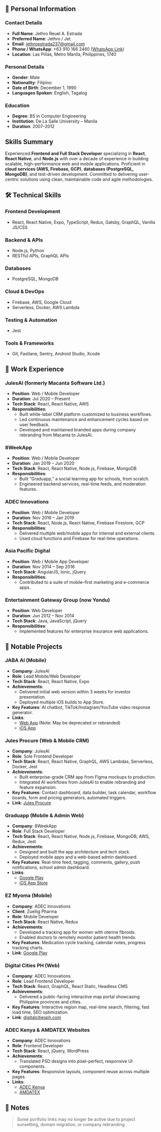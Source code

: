 ## 📌 Personal Information

### Contact Details

- **Full Name**: Jethro Reuel A. Estrada
- **Preferred Name**: Jethro / Jet
- **Email**: [jethroestrada237@gmail.com](mailto:jethroestrada237@gmail.com)
- **Phone / WhatsApp**: +63 910 166 2460 ([WhatsApp Link](https://wa.me/639101662460))
- **Location**: Las Piñas, Metro Manila, Philippines, 1740

### Personal Details

- **Gender**: Male
- **Nationality**: Filipino
- **Date of Birth**: December 1, 1990
- **Languages Spoken**: English, Tagalog

### Education

- **Degree**: BS in Computer Engineering
- **Institution**: De La Salle University – Manila
- **Duration**: 2007–2012

## Skills Summary

Experienced **Frontend and Full Stack Developer** specializing in **React**, **React Native**, and **Node.js** with over a decade of experience in building scalable, high-performance web and mobile applications. Proficient in **cloud services (AWS, Firebase, GCP)**, **databases (PostgreSQL, MongoDB)**, and test-driven development. Committed to delivering user-centric solutions using clean, maintainable code and agile methodologies.

## 🛠️ Technical Skills

### Frontend Development

- React, React Native, Expo, TypeScript, Redux, Gatsby, GraphQL, Vanilla JS/CSS

### Backend & APIs

- Node.js, Python
- RESTful APIs, GraphQL APIs

### Databases

- PostgreSQL, MongoDB

### Cloud & DevOps

- Firebase, AWS, Google Cloud
- Serverless, Docker, AWS Lambda

### Testing & Automation

- Jest

### Tools & Frameworks

- Git, Fastlane, Sentry, Android Studio, Xcode

## 💼 Work Experience

### JulesAI (formerly Macanta Software Ltd.)

- **Position**: Web / Mobile Developer
- **Duration**: Jul 2020 – Present
- **Tech Stack**: React, React Native, AWS
- **Responsibilities**:
  - Built white-label CRM platform customized to business workflows.
  - Led continuous maintenance and enhancement cycles based on user feedback.
  - Developed and maintained branded apps during company rebranding from Macanta to JulesAI.

### 8WeekApp

- **Position**: Web / Mobile Developer
- **Duration**: Jan 2019 – Jun 2020
- **Tech Stack**: React, React Native, Node.js, Firebase, MongoDB
- **Responsibilities**:
  - Built “Graduapp,” a social learning app for schools, from scratch.
  - Engineered backend services, real-time feeds, and moderation features.

### ADEC Innovations

- **Position**: Web / Mobile Developer
- **Duration**: Nov 2016 – Jan 2019
- **Tech Stack**: React, Node.js, React Native, Firebase Firestore, GCP
- **Responsibilities**:
  - Delivered multiple web/mobile apps for internal and external clients.
  - Used cloud functions and Firebase for real-time operations.

### Asia Pacific Digital

- **Position**: Web / Mobile App Developer
- **Duration**: Nov 2014 – Sep 2016
- **Tech Stack**: AngularJS, Ionic, jQuery
- **Responsibilities**:
  - Contributed to a suite of mobile-first marketing and e-commerce apps.

### Entertainment Gateway Group (now Yondu)

- **Position**: Web Developer
- **Duration**: Jun 2012 – Nov 2014
- **Tech Stack**: Java, JavaScript, jQuery
- **Responsibilities**:
  - Implemented features for enterprise insurance web applications.

## 🚀 Notable Projects

### JABA AI (Mobile)

- **Company**: JulesAI
- **Role**: Lead Mobile/Web Developer
- **Tech Stack**: React, React Native, Expo
- **Achievements**:
  - Delivered initial web version within 3 weeks for investor presentation.
  - Deployed multiple iOS builds to App Store.
- **Key Features**: AI chatbot, TikTok/Instagram/YouTube video response generator.
- **Links**:
  - [Web App](https://jaba.live) (Note: May be deprecated or rebranded)
  - [iOS App](https://apps.apple.com/us/app/jaba-ai/id6451218161)

### Jules Procure (Web & Mobile CRM)

- **Company**: JulesAI
- **Role**: Sole Frontend Developer
- **Tech Stack**: React, React Native, GraphQL, AWS Lambdas, Serverless, Docker, Jest
- **Achievements**:
  - Built enterprise-grade CRM app from Figma mockups to production.
  - Integrated AI workflows from JulesAI to enable rebranding and feature expansion.
- **Key Features**: Contact dashboard, data builder, task calendar, workflow boards, form and pricing generators, automated triggers.
- **Link**: [Jules Procure](https://www.julesai.com/#procure)

### Graduapp (Mobile & Admin Web)

- **Company**: 8WeekApp
- **Role**: Full Stack Developer
- **Tech Stack**: React, React Native, Node.js, Firebase, MongoDB, AWS, Redux, Jest
- **Achievements**:
  - Designed and built the app architecture and tech stack.
  - Deployed mobile apps and a web-based admin dashboard.
- **Key Features**: Real-time feed, tagging, comments, gallery, push notifications, school admin dashboard.
- **Links**:
  - [Google Play](https://play.google.com/store/apps/details?id=com.eightweekapp.graduapp)
  - [iOS App Store](https://apps.apple.com/us/app/graduapp/id1576401944)

### EZ Myoma (Mobile)

- **Company**: ADEC Innovations
- **Client**: Zuellig Pharma
- **Role**: Mobile Developer
- **Tech Stack**: React Native, Redux
- **Achievements**:
  - Developed a tracking app for women with uterine fibroids.
  - Enabled doctors to remotely monitor patient health trends.
- **Key Features**: Medication cycle tracking, calendar notes, progress tracking charts.
- **Link**: [Google Play](https://play.google.com/store/apps/details?id=com.ezmyoma)

### Digital Cities PH (Web)

- **Company**: ADEC Innovations
- **Role**: Lead Frontend Developer
- **Tech Stack**: React, GraphQL, React Static, Headless CMS
- **Achievements**:
  - Delivered a public-facing interactive map portal showcasing Philippine provinces and cities.
- **Key Features**: Interactive region map, real-time search, filtering, fast load time, SEO optimization.
- **Link**: [digitalcitiesph.com](https://www.digitalcitiesph.com)

### ADEC Kenya & AMDATEX Websites

- **Company**: ADEC Innovations
- **Role**: Frontend Developer
- **Tech Stack**: React, jQuery, WordPress
- **Achievements**:
  - Translated PSD designs into pixel-perfect, responsive UI components.
- **Key Features**: Responsive layouts, component reuse across multiple pages.
- **Links**:
  - [ADEC Kenya](https://www.adec-kenya.com)
  - [AMDATEX](https://www.amdatex.com)

## 📝 Notes

> Some portfolio links may no longer be active due to project sunsetting, domain migration, or company rebranding.
